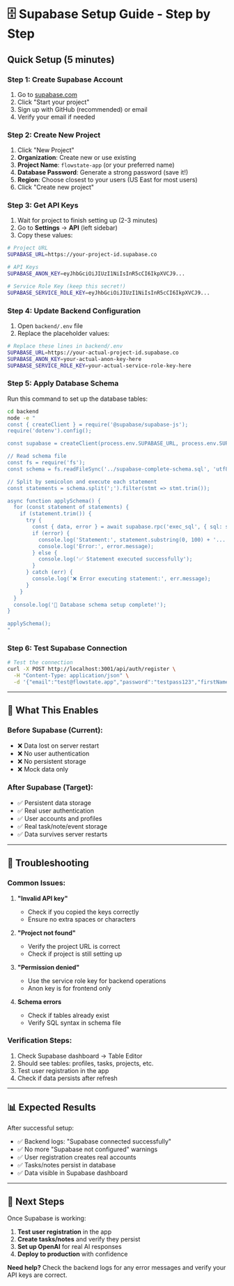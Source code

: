 # 🗄️ Supabase Setup Guide - Step by Step

## Quick Setup (5 minutes)

### **Step 1: Create Supabase Account**
1. Go to [supabase.com](https://supabase.com)
2. Click "Start your project"
3. Sign up with GitHub (recommended) or email
4. Verify your email if needed

### **Step 2: Create New Project**
1. Click "New Project"
2. **Organization**: Create new or use existing
3. **Project Name**: `flowstate-app` (or your preferred name)
4. **Database Password**: Generate a strong password (save it!)
5. **Region**: Choose closest to your users (US East for most users)
6. Click "Create new project"

### **Step 3: Get API Keys**
1. Wait for project to finish setting up (2-3 minutes)
2. Go to **Settings** → **API** (left sidebar)
3. Copy these values:

```bash
# Project URL
SUPABASE_URL=https://your-project-id.supabase.co

# API Keys
SUPABASE_ANON_KEY=eyJhbGciOiJIUzI1NiIsInR5cCI6IkpXVCJ9...

# Service Role Key (keep this secret!)
SUPABASE_SERVICE_ROLE_KEY=eyJhbGciOiJIUzI1NiIsInR5cCI6IkpXVCJ9...
```

### **Step 4: Update Backend Configuration**
1. Open `backend/.env` file
2. Replace the placeholder values:

```bash
# Replace these lines in backend/.env
SUPABASE_URL=https://your-actual-project-id.supabase.co
SUPABASE_ANON_KEY=your-actual-anon-key-here
SUPABASE_SERVICE_ROLE_KEY=your-actual-service-role-key-here
```

### **Step 5: Apply Database Schema**
Run this command to set up the database tables:

```bash
cd backend
node -e "
const { createClient } = require('@supabase/supabase-js');
require('dotenv').config();

const supabase = createClient(process.env.SUPABASE_URL, process.env.SUPABASE_SERVICE_ROLE_KEY);

// Read schema file
const fs = require('fs');
const schema = fs.readFileSync('../supabase-complete-schema.sql', 'utf8');

// Split by semicolon and execute each statement
const statements = schema.split(';').filter(stmt => stmt.trim());

async function applySchema() {
  for (const statement of statements) {
    if (statement.trim()) {
      try {
        const { data, error } = await supabase.rpc('exec_sql', { sql: statement });
        if (error) {
          console.log('Statement:', statement.substring(0, 100) + '...');
          console.log('Error:', error.message);
        } else {
          console.log('✅ Statement executed successfully');
        }
      } catch (err) {
        console.log('❌ Error executing statement:', err.message);
      }
    }
  }
  console.log('🎉 Database schema setup complete!');
}

applySchema();
"
```

### **Step 6: Test Supabase Connection**
```bash
# Test the connection
curl -X POST http://localhost:3001/api/auth/register \
  -H "Content-Type: application/json" \
  -d '{"email":"test@flowstate.app","password":"testpass123","firstName":"Test","lastName":"User"}'
```

---

## 🎯 What This Enables

### **Before Supabase (Current):**
- ❌ Data lost on server restart
- ❌ No user authentication
- ❌ No persistent storage
- ❌ Mock data only

### **After Supabase (Target):**
- ✅ Persistent data storage
- ✅ Real user authentication
- ✅ User accounts and profiles
- ✅ Real task/note/event storage
- ✅ Data survives server restarts

---

## 🔧 Troubleshooting

### **Common Issues:**

1. **"Invalid API key"**
   - Check if you copied the keys correctly
   - Ensure no extra spaces or characters

2. **"Project not found"**
   - Verify the project URL is correct
   - Check if project is still setting up

3. **"Permission denied"**
   - Use the service role key for backend operations
   - Anon key is for frontend only

4. **Schema errors**
   - Check if tables already exist
   - Verify SQL syntax in schema file

### **Verification Steps:**
1. Check Supabase dashboard → Table Editor
2. Should see tables: profiles, tasks, projects, etc.
3. Test user registration in the app
4. Check if data persists after refresh

---

## 📊 Expected Results

After successful setup:
- ✅ Backend logs: "Supabase connected successfully"
- ✅ No more "Supabase not configured" warnings
- ✅ User registration creates real accounts
- ✅ Tasks/notes persist in database
- ✅ Data visible in Supabase dashboard

---

## 🚀 Next Steps

Once Supabase is working:
1. **Test user registration** in the app
2. **Create tasks/notes** and verify they persist
3. **Set up OpenAI** for real AI responses
4. **Deploy to production** with confidence

**Need help?** Check the backend logs for any error messages and verify your API keys are correct.